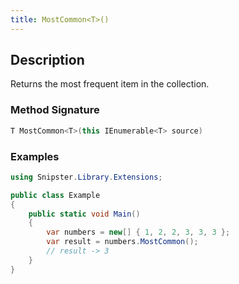 ```yaml
---
title: MostCommon<T>()
---
```


## Description
Returns the most frequent item in the collection.

### Method Signature

```csharp
T MostCommon<T>(this IEnumerable<T> source)
```
### Examples

```csharp
using Snipster.Library.Extensions;

public class Example
{
    public static void Main()
    {
        var numbers = new[] { 1, 2, 2, 3, 3, 3 };
        var result = numbers.MostCommon();
        // result -> 3
    }
}
```